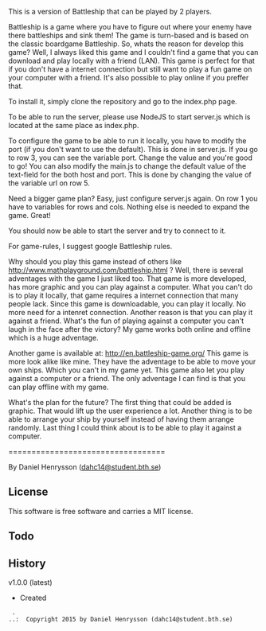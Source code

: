 This is a version of Battleship that can be played by 2 players.

Battleship is a game where you have to figure out where your enemy have there battleships and sink them! The game is turn-based and is based on the classic boardgame Battleship.
So, whats the reason for develop this game? Well, I always liked this game and I couldn't find a game that you can download and play locally with a friend (LAN). This game is perfect for that if you don't have a internet connection but still want to play a fun game on your computer with a friend. It's also possible to play online if you preffer that.

To install it, simply clone the repository and go to the index.php page.

To be able to run the server, please use NodeJS to start server.js which is located at the same place as index.php.

To configure the game to be able to run it locally, you have to modify the port (if you don't want to use the default). This is done in server.js.
If you go to row 3, you can see the variable port. Change the value and you're good to go!
You can also modify the main.js to change the default value of the text-field for the both host and port. This is done by changing the value of the variable url on row 5.

Need a bigger game plan? Easy, just configure server.js again. On row 1 you have to variables for rows and cols. Nothing else is needed to expand the game. Great!

You should now be able to start the server and try to connect to it.

For game-rules, I suggest google Battleship rules.

Why should you play this game instead of others like http://www.mathplayground.com/battleship.html ?
Well, there is several adventages with the game I just liked too. That game is more developed, has more graphic and you can play against a computer.
What you can't do is to play it locally, that game requires a internet connection that many people lack.
Since this game is downloadable, you can play it locally. No more need for a intenret connection.
Another reason is that you can play it against a friend. What's the fun of playing against a computer you can't laugh in the face after the victory?
My game works both online and offline which is a huge adventage.

Another game is available at: http://en.battleship-game.org/
This game is more look alike like mine.
They have the adventage to be able to move your own ships. Which you can't in my game yet.
This game also let you play against a computer or a friend.
The only adventage I can find is that you can play offline with my game.

What's the plan for the future?
The first thing that could be added is graphic. That would lift up the user experience a lot.
Another thing is to be able to arrange your ship by yourself instead of having them arrange randomly.
Last thing I could think about is to be able to play it against a computer.

==================================

By Daniel Henrysson (dahc14@student.bth.se)

License
----------------------------------

This software is free software and carries a MIT license.

Todo
----------------------------------

History
----------------------------------

v1.0.0 (latest)

* Created

```
 .   
..:  Copyright 2015 by Daniel Henrysson (dahc14@student.bth.se)
```